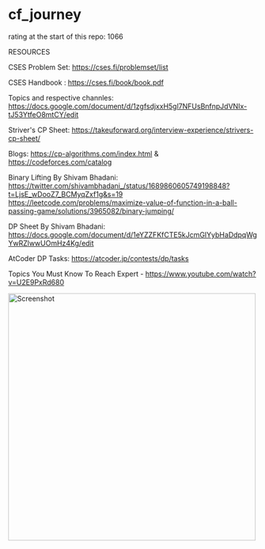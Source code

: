 # cf_journey

rating at the start of this repo: 1066

RESOURCES

CSES Problem Set: https://cses.fi/problemset/list

CSES Handbook : https://cses.fi/book/book.pdf

Topics and respective channles: https://docs.google.com/document/d/1zgfsdjxxH5gl7NFUsBnfnpJdVNIx-tJ53YtfeO8mtCY/edit

Striver's CP Sheet: https://takeuforward.org/interview-experience/strivers-cp-sheet/

Blogs: https://cp-algorithms.com/index.html & https://codeforces.com/catalog

Binary Lifting By Shivam Bhadani: https://twitter.com/shivambhadani_/status/1689860605749198848?t=LjsE_wDooZ7_BCMyqZxf1g&s=19
                          https://leetcode.com/problems/maximize-value-of-function-in-a-ball-passing-game/solutions/3965082/binary-jumping/

DP Sheet By Shivam Bhadani: https://docs.google.com/document/d/1eYZZFKfCTE5kJcmGIYybHaDdpqWgYwRZlwwUOmHz4Kg/edit

AtCoder DP Tasks: https://atcoder.jp/contests/dp/tasks

Topics You Must Know To Reach Expert - https://www.youtube.com/watch?v=U2E9PxRd680

<img width="500" alt="Screenshot" src="https://github.com/pratikflies/cf_journey/assets/76919061/f95417fd-ce7b-4e87-8af4-1066f257144b">


